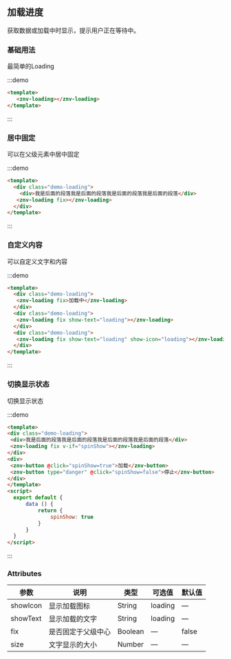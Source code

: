 ## 加载进度

<template>
    <div class="global-anchor">
      <znv-anchor :scroll-offset="100">
        <znv-anchor-link href="#ji-chu-yong-fa" title="基础用法"></znv-anchor-link>
        <znv-anchor-link href="#ju-zhong-gu-ding" title="居中固定"></znv-anchor-link>
        <znv-anchor-link href="#zi-ding-yi-nei-rong" title="自定义内容"></znv-anchor-link>
        <znv-anchor-link href="#qie-huan-xian-shi-zhuang-tai" title="切换显示状态"></znv-anchor-link>
        <znv-anchor-link href="#attributes" title=" Attributes"></znv-anchor-link>
      </znv-anchor>
    </div>
</template>

获取数据或加载中时显示，提示用户正在等待中。

### 基础用法

最简单的Loading

:::demo 

```html
<template>
   <znv-loading></znv-loading>
</template>
```
:::

### 居中固定

可以在父级元素中居中固定

:::demo 
```html
<template>
  <div class="demo-loading">
    <div>我是后面的段落我是后面的段落我是后面的段落我是后面的段落</div>
   <znv-loading fix></znv-loading>
  </div>
</template>
```
:::

### 自定义内容

可以自定义文字和内容

:::demo 
```html
<template>
  <div class="demo-loading">
   <znv-loading fix>加载中</znv-loading>
  </div>
  <div class="demo-loading">
   <znv-loading fix show-text="loading"></znv-loading>
  </div>
  <div class="demo-loading">
   <znv-loading fix show-text="loading" show-icon="loading"></znv-loading>
  </div>
</template>
```
:::

### 切换显示状态

切换显示状态

:::demo 
```html
<template>
<div class="demo-loading">
 <div>我是后面的段落我是后面的段落我是后面的段落我是后面的段落</div>
 <znv-loading fix v-if="spinShow"></znv-loading>
</div>
<div>
 <znv-button @click="spinShow=true">加载</znv-button>
 <znv-button type="danger" @click="spinShow=false">停止</znv-button>
</div>
</template>
<script>
  export default {
      data () {
          return {
              spinShow: true
          }
      }
  }
</script>
```
:::

### Attributes

| 参数      | 说明    | 类型      | 可选值       | 默认值   |
|---------- |-------- |---------- |-------------  |-------- |
| showIcon     |  显示加载图标   | String  |   loading        |   —   |
| showText   |  显示加载的文字   | String  |   loading  |  —    |
| fix   |  是否固定于父级中心   | Boolean  |   —   | false   |
| size  |  文字显示的大小  | Number  |   —   |  —    |
